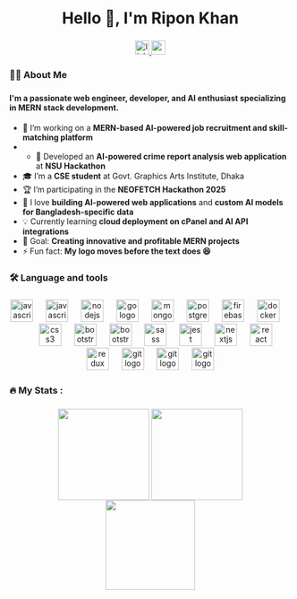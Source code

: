 <h1 align="center">Hello 👋, I'm Ripon Khan</h1>

###

<div align="center">
  <a href="https://www.linkedin.com/in/md-ripon-akondo-5b913421b/" target="_blank">
    <img src="https://img.shields.io/static/v1?message=LinkedIn&logo=linkedin&label=&color=0077B5&logoColor=white&labelColor=&style=for-the-badge" height="25" alt="linkedin logo"  />
  </a>
  <a href="mailto:riponakondo4521@gmail.com" target="_blank">
    <img src="https://img.shields.io/static/v1?message=Gmail&logo=gmail&label=&color=D14836&logoColor=white&labelColor=&style=for-the-badge" height="25" alt="gmail logo"  />
  </a>
</div>

###

<h3 align="left">👩‍💻 About Me</h3>

###

<h4 align="left">I'm a passionate web engineer, developer, and AI enthusiast specializing in MERN stack development.</h4>

- 🔭 I’m working on a **MERN-based AI-powered job recruitment and skill-matching platform**
- - 🔫 Developed an **AI-powered crime report analysis web application** at **NSU Hackathon** 
- 🎓 I’m a **CSE student** at Govt. Graphics Arts Institute, Dhaka  
- 🏆 I’m participating in the **NEOFETCH Hackathon 2025**  
- 🚀 I love **building AI-powered web applications** and **custom AI models for Bangladesh-specific data**  
- 💡 Currently learning **cloud deployment on cPanel and AI API integrations**  
- 🎯 Goal: **Creating innovative and profitable MERN projects**  
- ⚡ Fun fact: **My logo moves before the text does 😆**  

###

<h3 align="left">🛠 Language and tools</h3>

###

<div align="center">
  <img src="https://cdn.jsdelivr.net/gh/devicons/devicon/icons/javascript/javascript-original.svg" height="40" alt="javascript logo"  />
  <img width="15" />
  <img src="https://upload.wikimedia.org/wikipedia/commons/thumb/4/4c/Typescript_logo_2020.svg/2048px-Typescript_logo_2020.svg.png" height="40" alt="javascript logo"  />
  <img width="15" />
  <img src="https://cdn.jsdelivr.net/gh/devicons/devicon/icons/nodejs/nodejs-original.svg" height="40" alt="nodejs logo"  />
  <img width="15" />
  <img src="https://cdn.jsdelivr.net/gh/devicons/devicon/icons/go/go-original.svg" height="40" alt="go logo"  />
  <img width="15" />
  <img src="https://cdn.jsdelivr.net/gh/devicons/devicon/icons/mongodb/mongodb-original.svg" height="40" alt="mongodb logo"  />
  <img width="15" />
  <img src="https://cdn.jsdelivr.net/gh/devicons/devicon/icons/postgresql/postgresql-original.svg" height="40" alt="postgresql logo"  />
  <img width="15" />
  <img src="https://cdn.jsdelivr.net/gh/devicons/devicon/icons/firebase/firebase-plain-wordmark.svg" height="40" alt="firebase logo"  />
  <img width="15" />
  <img src="https://cdn.jsdelivr.net/gh/devicons/devicon/icons/docker/docker-plain-wordmark.svg" height="40" alt="docker logo"  />
  <img width="15" />
  <img width="15" />
  <img width="15" />
  <img src="https://cdn.jsdelivr.net/gh/devicons/devicon/icons/css3/css3-original.svg" height="40" alt="css3 logo"  />
  <img width="15" />
  <img src="https://cdn.jsdelivr.net/gh/devicons/devicon/icons/bootstrap/bootstrap-original.svg" height="40" alt="bootstrap logo"  />
  <img width="15" />
  <img src="https://www.svgrepo.com/show/374118/tailwind.svg" height="40" alt="bootstrap logo"  />
  <img width="15" />
  <img src="https://cdn.jsdelivr.net/gh/devicons/devicon/icons/sass/sass-original.svg" height="40" alt="sass logo"  />
  <img width="15" />
  <img src="https://cdn.jsdelivr.net/gh/devicons/devicon/icons/jest/jest-plain.svg" height="40" alt="jest logo"  />
  <img width="15" />
  <img src="https://cdn.jsdelivr.net/gh/devicons/devicon/icons/nextjs/nextjs-original.svg" height="40" alt="nextjs logo"  />
  <img width="15" />
  <img src="https://cdn.jsdelivr.net/gh/devicons/devicon/icons/react/react-original.svg" height="40" alt="react logo"  />
  <img width="15" />
  <img src="https://cdn.jsdelivr.net/gh/devicons/devicon/icons/redux/redux-original.svg" height="40" alt="redux logo"  />
  <img width="15" />
  <img src="https://cdn.jsdelivr.net/gh/devicons/devicon/icons/git/git-original.svg" height="40" alt="git logo"  />
  <img width="15" />
  <img src="https://assets.streamlinehq.com/image/private/w_300,h_300,ar_1/f_auto/v1/icons/logos/clerk-uvna1mxd54k50cohb8o2i.png/clerk-nzr7956knokwjx841f6yye.png?_a=DAJFJtWIZAAC" height="40" alt="git logo"  />
  <img width="15" />
  <img src="https://e7.pngegg.com/pngimages/777/788/png-clipart-logo-cpanel-brand-graphics-computer-icons-cp-logo-emblem-text.png" height="40" alt="git logo"  />
</div>

###

<h3 align="left">🔥   My Stats :</h3>

###



<div align="center">
  <img align="center" src="http://github-profile-summary-cards.vercel.app/api/cards/most-commit-language?username=ripon4521&theme=dark" height="163em" />
  <img align="center" src="http://github-profile-summary-cards.vercel.app/api/cards/repos-per-language?username=ripon4521&theme=dark" height="163em" /> 
  <br>
  <img align="center" src="http://github-profile-summary-cards.vercel.app/api/cards/profile-details?username=ripon4521&theme=dark" height="160em" /> 
  <br>
<!--   <img src="https://streak-stats.demolab.com?user=mizanmahi&locale=en&mode=daily&theme=dark&hide_border=true&border_radius=0&order=3" height="161em" /> -->
</div>

###
